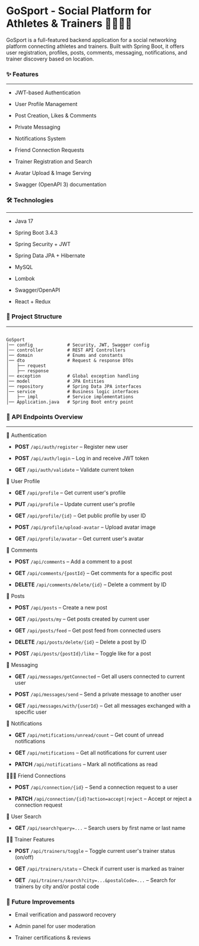 <h1>GoSport - Social Platform for Athletes & Trainers 🏋️‍♂️🏃‍♀️</h1>

<p>GoSport is a full-featured backend application for a social networking platform connecting athletes and trainers. Built with Spring Boot, it offers user registration, profiles, posts, comments, messaging, notifications, and trainer discovery based on location.</p>

### ✨ Features

<hr>

- JWT-based Authentication

- User Profile Management

- Post Creation, Likes & Comments

- Private Messaging

- Notifications System

- Friend Connection Requests

- Trainer Registration and Search

- Avatar Upload & Image Serving

- Swagger (OpenAPI 3) documentation

### 🛠 Technologies 
<hr>

- Java 17

- Spring Boot 3.4.3

- Spring Security + JWT

- Spring Data JPA + Hibernate

- MySQL

- Lombok

- Swagger/OpenAPI 

- React + Redux 

### 📁 Project Structure
<hr>

<pre><code>
GoSport
│── config             # Security, JWT, Swagger config
│── controller         # REST API Controllers
│── domain             # Enums and constants
│── dto                # Request & response DTOs
│   ├── request
│   ├── response
│── exception          # Global exception handling
│── model              # JPA Entities
│── repository         # Spring Data JPA interfaces
│── service            # Business logic interfaces
│   ├── impl           # Service implementations
│── Application.java   # Spring Boot entry point
</code></pre>



### 📡 API Endpoints Overview
<hr>

🔐 Authentication
- **POST** `/api/auth/register` – Register new user

- **POST** `/api/auth/login` – Log in and receive JWT token

- **GET** `/api/auth/validate` – Validate current token

👤 User Profile
- **GET** `/api/profile` – Get current user's profile

- **PUT** `/api/profile` – Update current user's profile

- **GET** `/api/profile/{id}` – Get public profile by user ID

- **POST** `/api/profile/upload-avatar` – Upload avatar image

- **GET** `/api/profile/avatar` – Get current user's avatar

💬 Comments
- **POST** `/api/comments` – Add a comment to a post

- **GET** `/api/comments/{postId}` – Get comments for a specific post

- **DELETE** `/api/comments/delete/{id}` – Delete a comment by ID

📝 Posts
- **POST** `/api/posts` – Create a new post

- **GET** `/api/posts/my` – Get posts created by current user

- **GET** `/api/posts/feed` – Get post feed from connected users

- **DELETE** `/api/posts/delete/{id}` – Delete a post by ID

- **POST** `/api/posts/{postId}/like` – Toggle like for a post

📨 Messaging
- **GET** `/api/messages/getConnected` – Get all users connected to current user

- **POST** `/api/messages/send` – Send a private message to another user

- **GET** `/api/messages/with/{userId}` – Get all messages exchanged with a specific user

🔔 Notifications
- **GET** `/api/notifications/unread/count` – Get count of unread notifications

- **GET** `/api/notifications` – Get all notifications for current user

- **PATCH** `/api/notifications` – Mark all notifications as read

🧑‍🤝‍🧑 Friend Connections
- **POST** `/api/connection/{id}` – Send a connection request to a user

- **PATCH** `/api/connection/{id}?action=accept|reject` – Accept or reject a connection request

🔎 User Search
- **GET** `/api/search?query=...` – Search users by first name or last name

🧑‍🏫 Trainer Features
- **POST** `/api/trainers/toggle` – Toggle current user's trainer status (on/off)

- **GET** `/api/trainers/statu` – Check if current user is marked as trainer

- **GET**` /api/trainers/search?city=...&postalCode=...` – Search for trainers by city and/or postal code


### 🔮 Future Improvements
- Email verification and password recovery

- Admin panel for user moderation

- Trainer certifications & reviews



